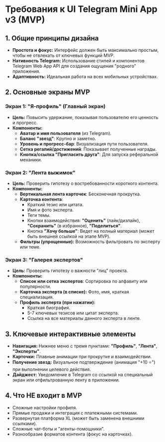 # Требования к UI Telegram Mini App v3 (MVP)

## 1. Общие принципы дизайна

- **Простота и фокус:** Интерфейс должен быть максимально простым, чтобы не отвлекать от ключевых функций MVP.
- **Нативность Telegram:** Использование стилей и компонентов Telegram Web App API для создания ощущения "родного" приложения.
- **Адаптивность:** Идеальная работа на всех мобильных устройствах.

## 2. Основные экраны MVP

### Экран 1: "Я-профиль" (Главный экран)
- **Цель:** Повысить удержание, показывая пользователю его ценность и прогресс.
- **Компоненты:**
    - **Аватар и имя пользователя** (из Telegram).
    - **Баланс "звезд"**: Крупно и заметно.
    - **Уровень и прогресс-бар**: Визуализация пути пользователя.
    - **Сетка регалий/достижений**: Показывает полученные награды.
    - **Кнопка/ссылка "Пригласить друга"**: Для запуска реферальной механики.

### Экран 2: "Лента выжимок"
- **Цель:** Проверить гипотезу о востребованности короткого контента.
- **Компоненты:**
    - **Вертикальная лента карточек**: Бесконечная прокрутка.
    - **Карточка контента**:
        - Краткий тезис или цитата.
        - Имя и фото эксперта.
        - Теги темы.
        - Кнопки взаимодействия: **"Оценить"** (лайк/дизлайк), **"Сохранить"** (в избранное), **"Поделиться"**.
        - Кнопка **"Хочу больше"**: Ведет на полный материал (может быть внешней ссылкой на этапе MVP).
    - **Фильтры (упрощенные):** Возможность фильтровать по эксперту или теме.

### Экран 3: "Галерея экспертов"
- **Цель:** Проверить гипотезу о важности "лиц" проекта.
- **Компоненты:**
    - **Список или сетка экспертов**: Сортировка по алфавиту или популярности.
    - **Карточка эксперта (в списке):** Фото, имя, краткая специализация.
    - **Профиль эксперта (при нажатии):**
        - Краткая биография.
        - 5-7 ключевых тезисов или цитат эксперта.
        - Ссылка на все материалы данного эксперта в ленте.

## 3. Ключевые интерактивные элементы

- **Навигация:** Нижнее меню с тремя пунктами: **"Профиль"**, **"Лента"**, **"Эксперты"**.
- **Карточки:** Плавные анимации при прокрутке и взаимодействии.
- **Получение звезд:** Визуальное подтверждение (анимация "+10 ⭐") при выполнении целевого действия.
- **Дайджест:** Уведомление в Telegram со ссылкой на специальный экран или отфильтрованную ленту в приложении.

## 4. Что НЕ входит в MVP

- Сложные настройки профиля.
- Прямые продажи и интеграция с платежными системами.
- Развернутая платформа XL (может быть заменена внешними ссылками).
- Сложные чат-боты и "агенты-помощники".
- Разнообразие форматов контента (фокус на карточках).